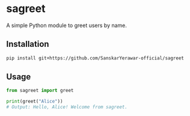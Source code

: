 # sagreet

A simple Python module to greet users by name.

## Installation

```bash
pip install git+https://github.com/SanskarYerawar-official/sagreet
```

## Usage

```python
from sagreet import greet

print(greet("Alice"))
# Output: Hello, Alice! Welcome from sagreet.
```

